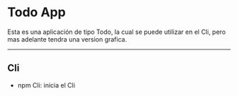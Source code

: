 # Todo App
Esta es una aplicación de tipo Todo, la cual se puede utilizar en el Cli, pero mas adelante tendra una version grafica.
***
## Cli
- npm Cli: inicia el Cli

